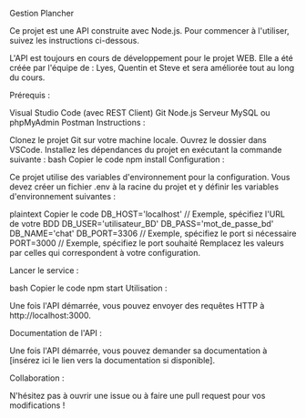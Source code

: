 Gestion Plancher

Ce projet est une API construite avec Node.js. Pour commencer à l'utiliser, suivez les instructions ci-dessous.

L'API est toujours en cours de développement pour le projet WEB. Elle a été créée par l'équipe de : Lyes, Quentin et Steve et sera améliorée tout au long du cours.

Prérequis :

Visual Studio Code (avec REST Client)
Git
Node.js
Serveur MySQL ou phpMyAdmin
Postman
Instructions :

Clonez le projet Git sur votre machine locale.
Ouvrez le dossier dans VSCode.
Installez les dépendances du projet en exécutant la commande suivante :
bash
Copier le code
npm install
Configuration :

Ce projet utilise des variables d'environnement pour la configuration. Vous devez créer un fichier .env à la racine du projet et y définir les variables d'environnement suivantes :

plaintext
Copier le code
DB_HOST='localhost' // Exemple, spécifiez l'URL de votre BDD
DB_USER='utilisateur_BD'
DB_PASS='mot_de_passe_bd'
DB_NAME='chat'
DB_PORT=3306 // Exemple, spécifiez le port si nécessaire
PORT=3000 // Exemple, spécifiez le port souhaité
Remplacez les valeurs par celles qui correspondent à votre configuration.

Lancer le service :

bash
Copier le code
npm start
Utilisation :

Une fois l'API démarrée, vous pouvez envoyer des requêtes HTTP à http://localhost:3000.

Documentation de l'API :

Une fois l'API démarrée, vous pouvez demander sa documentation à [insérez ici le lien vers la documentation si disponible].

Collaboration :

N'hésitez pas à ouvrir une issue ou à faire une pull request pour vos modifications !